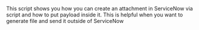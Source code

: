 This script shows you how you can create an attachment in ServiceNow via script and how to put payload inside it. This is helpful when you want to generate file and send it outside of ServiceNow
